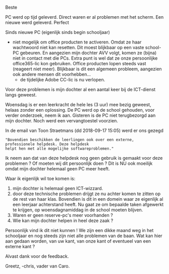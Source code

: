 Beste

PC werd op tijd geleverd. Direct waren er al problemen met het scherm. Een nieuwe werd geleverd. Perfect

Sinds nieuwe PC (eigenlijk sinds begin schooljaar)
  - niet mogelijk om office producten te activeren. Omdat ze haar wachtwoord niet kan resetten. Dit moest blijkbaar op een vaste school-PC gebeuren. En aangezien mijn dochter AVV volgt, komen ze (bijna) niet in contact met die PCs. Extra punt is wel dat ze onze persoonlijke office365-lic kon gebruiken. Office producten lopen steeds vast (reageert niet meer). Blijkbaar is dit een algemeen probleem, aangezien ook andere mensen dit voorhebben...
    - de tijdelijke Adobe CC-lic is nu verlopen.

Voor deze problemen is mijn dochter al een aantal keer bij de ICT-dienst langs geweest. 

Woensdag is er een leerkracht de hele les (3 uur) mee bezig geweest, helaas zonder een oplossing. De PC werd op de school gehouden, voor verder onderzoek, neem ik aan. Gisteren is de PC niet terugbezorgd aan mijn dochter. Noch werd een vervangtoestel voorzien. 

In de email van Toon Straetmans (dd 2018-09-17 15:05) werd er ons gezegd

    "Bovendien beschikken de leerlingen ook over een externe, professionele helpdesk. Deze helpdesk 
    helpt hen met alle mogelijke softwareproblemen."
    
Ik neem aan dat van deze helpdesk nog geen gebruik is gemaakt voor deze problemen ? Of moeten wij dit persoonlijk doen ?
Dit is NU ook moeilijk omdat mijn dochter helemaal geen PC meer heeft.

Waar ik eigenlijk wil toe komen is:
1. mijn dochter is helemaal geen ICT-wizzard.
2. door deze technische problemen drijgt ze nu achter komen te zitten op de rest van haar klas. Bovendien is dit in een domein waar ze eigenlijk al een leerjaar achterstand heeft. Nu gaat ze om bepaalde taken afgewerkt te krijgen, op woensdagnamiddag in de school moeten blijven.
3. Waren er geen reserve-pc's meer voorhanden ?
4. Wie kan mijn dochter helpen in heel deze zaak ?

Persoonlijk vind ik dit niet kunnen ! We zijn een dikke maand weg in het schooljaar en nog steeds zijn niet alle problemen van de baan. Wat kan hier aan gedaan worden, van uw kant, van onze kant of eventueel van een externe kant ?

Alvast dank voor de feedback.

Greetz,
-chris, vader van Caro.
